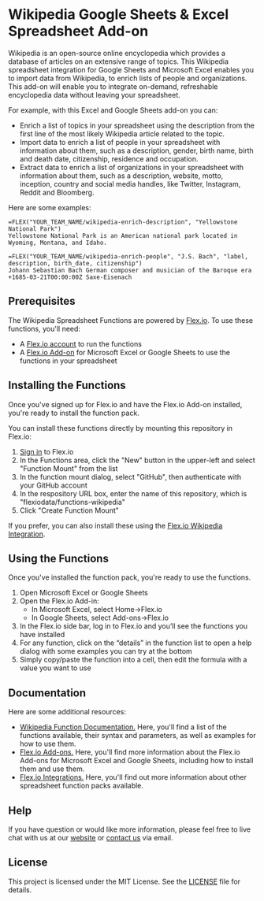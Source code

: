 # Wikipedia Google Sheets & Excel Spreadsheet Add-on

Wikipedia is an open-source online encyclopedia which provides a database of articles on an extensive range of topics. This Wikipedia spreadsheet integration for Google Sheets and Microsoft Excel enables you to import data from Wikipedia, to enrich lists of people and organizations. This add-on will enable you to integrate on-demand, refreshable encyclopedia data without leaving your spreadsheet.

For example, with this Excel and Google Sheets add-on you can:

* Enrich a list of topics in your spreadsheet using the description from the first line of the most likely Wikipedia article related to the topic.
* Import data to enrich a list of people in your spreadsheet with information about them, such as a description, gender, birth name, birth and death date, citizenship, residence and occupation.
* Extract data to enrich a list of organizations in your spreadsheet with information about them, such as a description, website, motto, inception, country and social media handles, like Twitter, Instagram, Reddit and Bloomberg.

Here are some examples:

```
=FLEX("YOUR_TEAM_NAME/wikipedia-enrich-description", "Yellowstone National Park")
Yellowstone National Park is an American national park located in Wyoming, Montana, and Idaho.
```

```
=FLEX("YOUR_TEAM_NAME/wikipedia-enrich-people", "J.S. Bach", "label, description, birth_date, citizenship")
Johann Sebastian Bach German composer and musician of the Baroque era +1685-03-21T00:00:00Z Saxe-Eisenach
```

## Prerequisites

The Wikipedia Spreadsheet Functions are powered by [Flex.io](https://www.flex.io). To use these functions, you'll need:

* A [Flex.io account](https://www.flex.io/app/signup) to run the functions
* A [Flex.io Add-on](https://www.flex.io/add-ons) for Microsoft Excel or Google Sheets to use the functions in your spreadsheet

## Installing the Functions

Once you've signed up for Flex.io and have the Flex.io Add-on installed, you're ready to install the function pack.

You can install these functions directly by mounting this repository in Flex.io:

1. [Sign in](https://www.flex.io/app/signin) to Flex.io
2. In the Functions area, click the "New" button in the upper-left and select "Function Mount" from the list
3. In the function mount dialog, select "GitHub", then authenticate with your GitHub account
4. In the respository URL box, enter the name of this repository, which is "flexiodata/functions-wikipedia"
5. Click "Create Function Mount"

If you prefer, you can also install these using the [Flex.io Wikipedia Integration](https://www.flex.io/integrations/wikipedia).

## Using the Functions

Once you've installed the function pack, you're ready to use the functions.

1. Open Microsoft Excel or Google Sheets
2. Open the Flex.io Add-in:
   - In Microsoft Excel, select Home->Flex.io
   - In Google Sheets, select Add-ons->Flex.io
3. In the Flex.io side bar, log in to Flex.io and you’ll see the functions you have installed
4. For any function, click on the “details” in the function list to open a help dialog with some examples you can try at the bottom
5. Simply copy/paste the function into a cell, then edit the formula with a value you want to use

## Documentation

Here are some additional resources:

* [Wikipedia Function Documentation.](https://www.flex.io/integrations/wikipedia#functions-and-syntax) Here, you'll find a list of the functions available, their syntax and parameters, as well as examples for how to use them.
* [Flex.io Add-ons.](https://www.flex.io/add-ons) Here, you'll find more information about the Flex.io Add-ons for Microsoft Excel and Google Sheets, including how to install them and use them.
* [Flex.io Integrations.](https://www.flex.io/integrations) Here, you'll find out more information about other spreadsheet function packs available.

## Help

If you have question or would like more information, please feel free to live chat with us at our [website](https://www.flex.io) or [contact us](https://www.flex.io/about#contact-us) via email.

## License

This project is licensed under the MIT License. See the [LICENSE](LICENSE) file for details.

